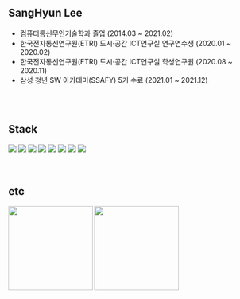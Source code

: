 ## SangHyun Lee
* 컴퓨터통신무인기술학과 졸업 (2014.03 ~ 2021.02)
* 한국전자통신연구원(ETRI) 도시·공간 ICT연구실 연구연수생 (2020.01 ~ 2020.02)
* 한국전자통신연구원(ETRI) 도시·공간 ICT연구실 학생연구원 (2020.08 ~ 2020.11)
* 삼성 청년 SW 아카데미(SSAFY) 5기 수료 (2021.01 ~ 2021.12)
<br>
<br>

## Stack
<div>
  <img src="https://img.shields.io/badge/java-007396?style=for-the-badge&logo=java&logoColor=white">
  <img src="https://img.shields.io/badge/C Sharp-239120?style=for-the-badge&logo=C Sharp&logoColor=white">
  <img src="https://img.shields.io/badge/Python-3776AB?style=for-the-badge&logo=Python&logoColor=white">
  <img src="https://img.shields.io/badge/Spring-6DB33F?style=for-the-badge&logo=Spring&logoColor=white">
  <img src="https://img.shields.io/badge/Spring Boot-6DB33F?style=for-the-badge&logo=Spring Boot&logoColor=white">
  <img src="https://img.shields.io/badge/Unity-FFFFFF?style=for-the-badge&logo=Unity&logoColor=black">
  <img src="https://img.shields.io/badge/Git-F05032?style=for-the-badge&logo=Git&logoColor=white">
  <img src="https://img.shields.io/badge/GitHub-181717?style=for-the-badge&logo=GitHub&logoColor=white">
</div>
<br>
<br>

<!--
[![Hits](https://hits.seeyoufarm.com/api/count/incr/badge.svg?url=https%3A%2F%2Fgithub.com%2Fitoras&count_bg=%2379C83D&title_bg=%23555555&icon=&icon_color=%23E7E7E7&title=VISIT&edge_flat=false)](https://github.com/itoras)
[![Solved.ac 프로필](http://mazassumnida.wtf/api/mini/generate_badge?boj=lsh104305)](https://solved.ac/lsh104305)
-->

## etc
<div>
  <img align='left' src="https://github-readme-stats.vercel.app/api?username=itoras&show_icons=true&theme=radical" height="170">
  <img align='left' src="http://mazassumnida.wtf/api/v2/generate_badge?boj=lsh104305" height="170">
</div>
<br>
<br>

<!--
**itoras/itoras** is a ✨ _special_ ✨ repository because its `README.md` (this file) appears on your GitHub profile.

Here are some ideas to get you started:

- 🔭 I’m currently working on ...
- 🌱 I’m currently learning ...
- 👯 I’m looking to collaborate on ...
- 🤔 I’m looking for help with ...
- 💬 Ask me about ...
- 📫 How to reach me: ...
- 😄 Pronouns: ...
- ⚡ Fun fact: ...
-->

